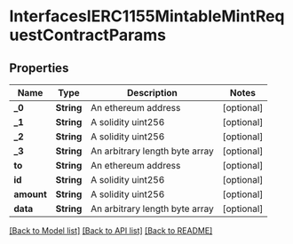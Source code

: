 # InterfacesIERC1155MintableMintRequestContractParams

## Properties
Name | Type | Description | Notes
------------ | ------------- | ------------- | -------------
**_0** | **String** | An ethereum address | [optional] 
**_1** | **String** | A solidity uint256 | [optional] 
**_2** | **String** | A solidity uint256 | [optional] 
**_3** | **String** | An arbitrary length byte array | [optional] 
**to** | **String** | An ethereum address | [optional] 
**id** | **String** | A solidity uint256 | [optional] 
**amount** | **String** | A solidity uint256 | [optional] 
**data** | **String** | An arbitrary length byte array | [optional] 

[[Back to Model list]](../README.md#documentation-for-models) [[Back to API list]](../README.md#documentation-for-api-endpoints) [[Back to README]](../README.md)


